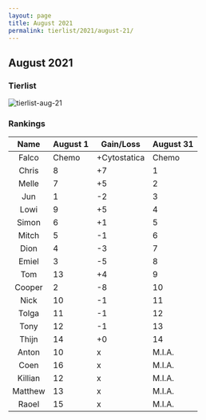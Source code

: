 ```yaml
---
layout: page
title: August 2021
permalink: tierlist/2021/august-21/
---
```


## **August 2021**

### Tierlist
![tierlist-aug-21](../images/2021/toxicity-aug-21.png)

### Rankings

| Name | August 1 | Gain/Loss | August 31
|:--------:|--------|-----|--------|
| Falco | Chemo | +Cytostatica | Chemo
| Chris | 8 | +7 | 1
| Melle | 7 | +5 | 2
| Jun | 1 | -2 | 3
| Lowi | 9 | +5 | 4
| Simon | 6 | +1 | 5
| Mitch | 5 | -1 | 6
| Dion | 4 | -3 | 7
| Emiel | 3 | -5 | 8
| Tom | 13 | +4 | 9
| Cooper | 2 | -8 | 10
| Nick | 10 | -1 | 11
| Tolga | 11 | -1 | 12
| Tony | 12 | -1 | 13
| Thijn | 14 | +0 | 14
| Anton | 10 | x | M.I.A.
| Coen | 16 | x | M.I.A. 
| Killian | 12 | x | M.I.A.
| Matthew | 13 | x | M.I.A. 
| Raoel | 15 | x | M.I.A.



